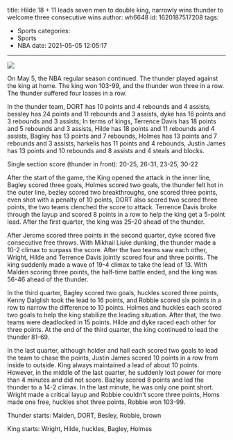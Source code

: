 title: Hilde 18 + 11 leads seven men to double king, narrowly wins thunder to welcome three consecutive wins
author: wh6648
id: 1620187517208
tags: 
- Sports
categories: 
- Sports
- NBA
date: 2021-05-05 12:05:17
---
![](https://p4.itc.cn/q_70/images01/20210505/c73379b93f9a4552b2ba85853f22aaa3.jpeg)


On May 5, the NBA regular season continued. The thunder played against the king at home. The king won 103-99, and the thunder won three in a row. The thunder suffered four losses in a row.

In the thunder team, DORT has 10 points and 4 rebounds and 4 assists, bessley has 24 points and 11 rebounds and 3 assists, dyke has 16 points and 3 rebounds and 3 assists; In terms of kings, Terrence Davis has 18 points and 5 rebounds and 3 assists, Hilde has 18 points and 11 rebounds and 4 assists, Bagley has 13 points and 7 rebounds, Holmes has 13 points and 7 rebounds and 3 assists, harkelis has 11 points and 4 rebounds, Justin James has 13 points and 10 rebounds and 8 assists and 4 steals and blocks.

Single section score (thunder in front): 20-25, 26-31, 23-25, 30-22

After the start of the game, the King opened the attack in the inner line, Bagley scored three goals, Holmes scored two goals, the thunder felt hot in the outer line, bezley scored two breakthroughs, one scored three points, even shot with a penalty of 10 points, DORT also scored two scored three points, the two teams clenched the score to attack. Terrence Davis broke through the layup and scored 8 points in a row to help the king get a 5-point lead. After the first quarter, the king was 25-20 ahead of the thunder.

After Jerome scored three points in the second quarter, dyke scored five consecutive free throws. With Mikhail Liuke dunking, the thunder made a 10-2 climax to surpass the score. After the two teams saw each other, Wright, Hilde and Terrence Davis jointly scored four and three points. The king suddenly made a wave of 19-4 climax to take the lead of 13. With Malden scoring three points, the half-time battle ended, and the king was 56-46 ahead of the thunder.

In the third quarter, Bagley scored two goals, huckles scored three points, Kenny Dalglish took the lead to 16 points, and Robbie scored six points in a row to narrow the difference to 10 points. Holmes and huckles each scored two goals to help the king stabilize the leading situation. After that, the two teams were deadlocked in 15 points. Hilde and dyke raced each other for three points. At the end of the third quarter, the king continued to lead the thunder 81-69.

In the last quarter, although holder and hall each scored two goals to lead the team to chase the points, Justin James scored 10 points in a row from inside to outside. King always maintained a lead of about 10 points. However, in the middle of the last quarter, he suddenly lost power for more than 4 minutes and did not score. Bazley scored 8 points and led the thunder to a 14-2 climax. In the last minute, he was only one point short. Wright made a critical layup and Robbie couldn't score three points, Homs made one free, huckles shot three points, Robbie won 103-99.

Thunder starts: Malden, DORT, Besley, Robbie, brown

King starts: Wright, Hilde, huckles, Bagley, Holmes


